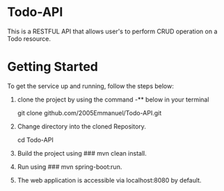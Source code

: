 # Todo-API
This is a RESTFUL API that allows user's to perform CRUD operation on a Todo resource.

# Getting Started
  To get the service up and running, follow the steps below:

 1. clone the project by using the command
   -** below in your terminal
    
    git clone github.com/2005Emmanuel/Todo-API.git
    
 2. Change directory into the cloned Repository.
   
    cd Todo-API
    
 3. Build the project using ### mvn clean install.

 4. Run using ### mvn spring-boot:run.

 5. The web application is accessible via localhost:8080 by default.
